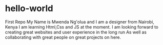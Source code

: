 # hello-world
First Repo
My Name is Mwenda Ng'olua and I am a designer from Nairobi, Kenya
I am learning Html,Css and JS at the moment.
I am looking forward to creating great websites and user experience in the long run
As well as collaborating with great people on great projects on here.
